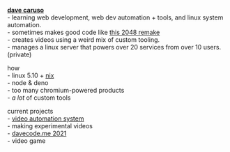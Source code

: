 [//]: # (using \- to use the regular - symbol and spacing stuff, we need       )
[//]: # (to insert <br/> a lot though, which isnt that nice.                   )

**[dave caruso](https://davecode.me)** <br/>
\- learning web development, web dev automation + tools, and linux system automation. <br/>
\- sometimes makes good code like [this 2048 remake](https://davecode.me/2048) <br/>
\- creates videos using a weird mix of custom tooling. <br/>
\- manages a linux server that powers over 20 services from over 10 users. (private) <br/>

how <br/>
\- linux 5.10 + [nix](https://github.com/davecaruso/config) <br/>
\- node & deno <br/>
\- too many chromium-powered products <br/>
\- *a lot* of custom tools <br/>

current projects <br/>
\- [video automation system](https://github.com/davecaruso/sequencer) <br/>
\- making experimental videos <br/>
\- [davecode.me 2021](https://github.com/davecaruso/davecode.me) <br/>
\- video game <br />
